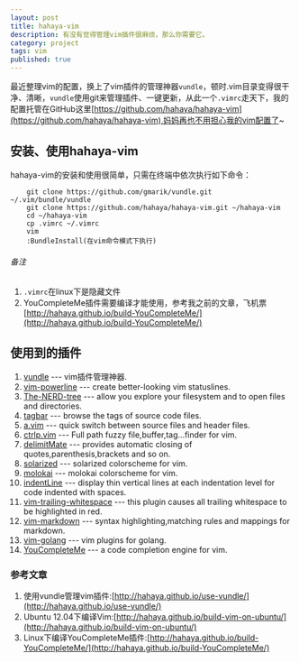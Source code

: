 ```yaml
---
layout: post
title: hahaya-vim
description: 有没有觉得管理vim插件很麻烦，那么你需要它。
category: project
tags: vim
published: true
---
```


最近整理vim的配置，换上了vim插件的管理神器`vundle`，顿时.vim目录变得很干净、清晰，`vundle`使用git来管理插件、一键更新，从此一个`.vimrc`走天下，我的配置托管在GitHub这里[https://github.com/hahaya/hahaya-vim](https://github.com/hahaya/hahaya-vim),妈妈再也不用担心我的vim配置了~

## 安装、使用hahaya-vim ##
hahaya-vim的安装和使用很简单，只需在终端中依次执行如下命令：  

        git clone https://github.com/gmarik/vundle.git ~/.vim/bundle/vundle  
        git clone https://github.com/hahaya/hahaya-vim.git ~/hahaya-vim
        cd ~/hahaya-vim
        cp .vimrc ~/.vimrc
        vim
        :BundleInstall(在vim命令模式下执行)

###### 备注 ######  
1. `.vimrc`在linux下是隐藏文件  
2. YouCompleteMe插件需要编译才能使用，参考我之前的文章，飞机票[http://hahaya.github.io/build-YouCompleteMe/](http://hahaya.github.io/build-YouCompleteMe/)  

## 使用到的插件 ##
1. [vundle](https://github.com/gmarik/vundle) --- vim插件管理神器.  
2. [vim-powerline](https://github.com/Lokaltog/vim-powerline) --- create better-looking vim statuslines.  
3. [The-NERD-tree](https://github.com/vim-scripts/The-NERD-tree) --- allow you explore your filesystem and to open files and directories.  
4. [tagbar](https://github.com/majutsushi/tagbar) --- browse the tags of source code files.  
5. [a.vim](https://github.com/vim-scripts/a.vim) --- quick switch between source files and header files.  
6. [ctrlp.vim](https://github.com/kien/ctrlp.vim) --- Full path fuzzy file,buffer,tag...finder for vim.  
7. [delimitMate](ttps://github.com/Raimondi/delimitMate) --- provides automatic closing of quotes,parenthesis,brackets and so on.  
8. [solarized](https://github.com/altercation/vim-colors-solarized) --- solarized colorscheme for vim.  
9. [molokai](https://github.com/tomasr/molokai) --- molokai colorscheme for vim.  
10. [indentLine](https://github.com/Yggdroot/indentLine) --- display thin vertical lines at each indentation level for code indented with spaces.  
11. [vim-trailing-whitespace](https://github.com/bronson/vim-trailing-whitespace) --- this plugin causes all trailing whitespace to be highlighted in red.  
12. [vim-markdown](https://github.com/plasticboy/vim-markdown) --- syntax highlighting,matching rules and mappings for markdown.  
13. [vim-golang](https://github.com/jnwhiteh/vim-golang) --- vim plugins for golang.  
14. [YouCompleteMe](https://github.com/Valloric/YouCompleteMe) --- a code completion engine for vim.

### 参考文章 ###
1. 使用vundle管理vim插件:[http://hahaya.github.io/use-vundle/](http://hahaya.github.io/use-vundle/)  
2. Ubuntu 12.04下编译Vim:[http://hahaya.github.io/build-vim-on-ubuntu/](http://hahaya.github.io/build-vim-on-ubuntu/)  
3. Linux下编译YouCompleteMe插件:[http://hahaya.github.io/build-YouCompleteMe/](http://hahaya.github.io/build-YouCompleteMe/)
